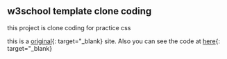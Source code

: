 ## w3school template clone coding

this project is clone coding for practice css

this is a [original](https://www.w3schools.com/w3css/tryw3css_templates_clothing_store.htm#){: target="\_blank} site.
Also you can see the code at [here](https://www.w3schools.com/w3css/tryit.asp?filename=tryw3css_templates_clothing_store&stacked=h){: target="\_blank}
